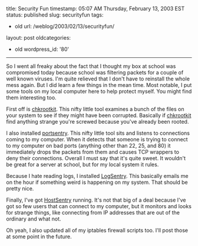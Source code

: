 title: Security Fun
timestamp: 05:07 AM Thursday, February 13, 2003 EST
status: published
slug: securityfun
tags:
- old
url: /weblog/2003/02/13/securityfun/

layout: post
oldcategories:
- old
wordpress_id: '80'

---

So I went all freaky about the fact that I thought my box at school was compromised today because school was filtering packets for a couple of well known viruses.  I'm quite relieved that I don't have to reinstall the whole mess again.  But I did learn a few things in the mean time.  Most notable, I put some tools on my local computer here to help protect myself.   You might find them interesting too.

First off is [chkrootkit](http://www.chkrootkit.org/).  This nifty little tool examines a bunch of the files on your system to see if they might have been corrupted.  Basically if [chkrootkit](http://www.chkrootkit.org/) find anything strange you're screwed because you've already been rooted.

I also installed [portsentry](http://www.psionic.com/products/portsentry.html).  This nifty little tool sits and listens to connections coming to my computer.  When it detects that someone is trying to connect to my computer on bad ports (anything other than 22, 25, and 80) it immediately drops the packets from them and causes TCP wrappers to deny their connections.  Overall I must say that it's quite sweet.  It wouldn't be great for a server at school, but for my local system it rules.

Because I hate reading logs, I installed [LogSentry](http://www.psionic.com/products/logsentry.html).  This basically emails me on the hour if something weird is happening on my system.  That should be pretty nice.

Finally, I've got [HostSentry](http://www.psionic.com/products/hostsentry.html) running.  It's not that big of a deal because I've got so few users that can connect to my computer, but it monitors and looks for strange things, like connecting from IP addresses that are out of the ordinary and what not.

Oh yeah, I also updated all of my iptables firewall scripts too.  I'll post those at some point in the future.

